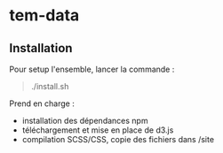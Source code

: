 # tem-data

## Installation

Pour setup l'ensemble, lancer la commande :
> ./install.sh

Prend en charge :

* installation des dépendances npm
* téléchargement et mise en place de d3.js
* compilation SCSS/CSS, copie des fichiers dans /site
